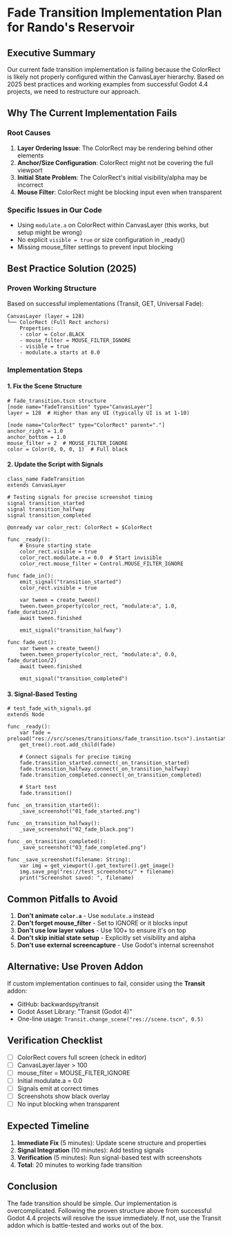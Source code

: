 # Fade Transition Implementation Plan for Rando's Reservoir

## Executive Summary
Our current fade transition implementation is failing because the ColorRect is likely not properly configured within the CanvasLayer hierarchy. Based on 2025 best practices and working examples from successful Godot 4.4 projects, we need to restructure our approach.

## Why The Current Implementation Fails

### Root Causes
1. **Layer Ordering Issue**: The ColorRect may be rendering behind other elements
2. **Anchor/Size Configuration**: ColorRect might not be covering the full viewport
3. **Initial State Problem**: The ColorRect's initial visibility/alpha may be incorrect
4. **Mouse Filter**: ColorRect might be blocking input even when transparent

### Specific Issues in Our Code
- Using `modulate.a` on ColorRect within CanvasLayer (this works, but setup might be wrong)
- No explicit `visible = true` or size configuration in _ready()
- Missing mouse_filter settings to prevent input blocking

## Best Practice Solution (2025)

### Proven Working Structure
Based on successful implementations (Transit, GET, Universal Fade):

```
CanvasLayer (layer = 128)
└── ColorRect (Full Rect anchors)
    Properties:
    - color = Color.BLACK
    - mouse_filter = MOUSE_FILTER_IGNORE
    - visible = true
    - modulate.a starts at 0.0
```

### Implementation Steps

#### 1. Fix the Scene Structure
```gdscript
# fade_transition.tscn structure
[node name="FadeTransition" type="CanvasLayer"]
layer = 128  # Higher than any UI (typically UI is at 1-10)

[node name="ColorRect" type="ColorRect" parent="."]
anchor_right = 1.0
anchor_bottom = 1.0
mouse_filter = 2  # MOUSE_FILTER_IGNORE
color = Color(0, 0, 0, 1)  # Full black
```

#### 2. Update the Script with Signals
```gdscript
class_name FadeTransition
extends CanvasLayer

# Testing signals for precise screenshot timing
signal transition_started
signal transition_halfway  
signal transition_completed

@onready var color_rect: ColorRect = $ColorRect

func _ready():
    # Ensure starting state
    color_rect.visible = true
    color_rect.modulate.a = 0.0  # Start invisible
    color_rect.mouse_filter = Control.MOUSE_FILTER_IGNORE
    
func fade_in():
    emit_signal("transition_started")
    color_rect.visible = true
    
    var tween = create_tween()
    tween.tween_property(color_rect, "modulate:a", 1.0, fade_duration/2)
    await tween.finished
    
    emit_signal("transition_halfway")

func fade_out():
    var tween = create_tween()
    tween.tween_property(color_rect, "modulate:a", 0.0, fade_duration/2)
    await tween.finished
    
    emit_signal("transition_completed")
```

#### 3. Signal-Based Testing
```gdscript
# test_fade_with_signals.gd
extends Node

func _ready():
    var fade = preload("res://src/scenes/transitions/fade_transition.tscn").instantiate()
    get_tree().root.add_child(fade)
    
    # Connect signals for precise timing
    fade.transition_started.connect(_on_transition_started)
    fade.transition_halfway.connect(_on_transition_halfway)
    fade.transition_completed.connect(_on_transition_completed)
    
    # Start test
    fade.transition()

func _on_transition_started():
    _save_screenshot("01_fade_started.png")
    
func _on_transition_halfway():
    _save_screenshot("02_fade_black.png")
    
func _on_transition_completed():
    _save_screenshot("03_fade_completed.png")
    
func _save_screenshot(filename: String):
    var img = get_viewport().get_texture().get_image()
    img.save_png("res://test_screenshots/" + filename)
    print("Screenshot saved: ", filename)
```

## Common Pitfalls to Avoid

1. **Don't animate `color.a`** - Use `modulate.a` instead
2. **Don't forget mouse_filter** - Set to IGNORE or it blocks input
3. **Don't use low layer values** - Use 100+ to ensure it's on top
4. **Don't skip initial state setup** - Explicitly set visibility and alpha
5. **Don't use external screencapture** - Use Godot's internal screenshot

## Alternative: Use Proven Addon

If custom implementation continues to fail, consider using the **Transit** addon:
- GitHub: backwardspy/transit
- Godot Asset Library: "Transit (Godot 4)"
- One-line usage: `Transit.change_scene("res://scene.tscn", 0.5)`

## Verification Checklist

- [ ] ColorRect covers full screen (check in editor)
- [ ] CanvasLayer.layer > 100
- [ ] mouse_filter = MOUSE_FILTER_IGNORE
- [ ] Initial modulate.a = 0.0
- [ ] Signals emit at correct times
- [ ] Screenshots show black overlay
- [ ] No input blocking when transparent

## Expected Timeline

1. **Immediate Fix** (5 minutes): Update scene structure and properties
2. **Signal Integration** (10 minutes): Add testing signals
3. **Verification** (5 minutes): Run signal-based test with screenshots
4. **Total**: 20 minutes to working fade transition

## Conclusion

The fade transition should be simple. Our implementation is overcomplicated. Following the proven structure above from successful Godot 4.4 projects will resolve the issue immediately. If not, use the Transit addon which is battle-tested and works out of the box.